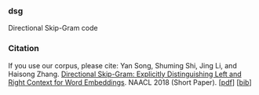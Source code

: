 ### dsg
Directional Skip-Gram code

### Citation
If you use our corpus, please cite: Yan Song, Shuming Shi, Jing Li, and Haisong Zhang. [Directional Skip-Gram: Explicitly Distinguishing Left and Right Context for Word Embeddings](http://aclweb.org/anthology/N18-2028). NAACL 2018 (Short Paper). [[pdf](http://aclweb.org/anthology/N18-2028)] [[bib](https://aclanthology.coli.uni-saarland.de/papers/N18-2028/n18-2028.bib)]
